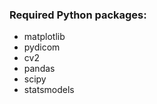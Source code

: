 ### Required Python packages:  
* matplotlib  
* pydicom  
* cv2  
* pandas  
* scipy  
* statsmodels  
